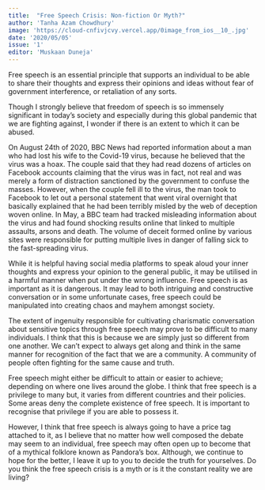 ```yaml
---
title:  "Free Speech Crisis: Non-fiction Or Myth?"
author: 'Tanha Azam Chowdhury'
image: 'https://cloud-cnfivjcvy.vercel.app/0image_from_ios__10_.jpg'
date: '2020/05/05'
issue: '1'
editor: 'Muskaan Duneja'
---
```


Free speech is an essential principle that supports an individual to be able to share their thoughts and express their opinions and ideas without fear of government interference, or retaliation of any sorts. 

Though I strongly believe that freedom of speech is so immensely significant in today’s society and especially during this global pandemic that we are fighting against, I wonder if there is an extent to which it can be abused. 

On August 24th of 2020, BBC News had reported information about a man who had lost his wife to the Covid-19 virus, because he believed that the virus was a hoax. The couple said that they had read dozens of articles on Facebook accounts claiming that the virus was in fact, not real and was merely a form of distraction sanctioned by the government to confuse the masses. However, when the couple fell ill to the virus, the man took to Facebook to let out a personal statement that went viral overnight that basically explained that he had been terribly misled by the web of deception woven online. In May, a BBC team had tracked misleading information about the virus and had found shocking results online that linked to multiple assaults, arsons and death. The volume of deceit formed online by various sites were responsible for putting multiple lives in danger of falling sick to the fast-spreading virus. 

While it is helpful having social media platforms to speak aloud your inner thoughts and express your opinion to the general public, it may be utilised in a harmful manner when put under the wrong influence. Free speech is as important as it is dangerous. It may lead to both intriguing and constructive conversation or in some unfortunate cases, free speech could be manipulated into creating chaos and mayhem amongst society. 

The extent of ingenuity responsible for cultivating charismatic conversation about sensitive topics through free speech may prove to be difficult to many individuals. I think that this is because we are simply just so different from one another. We can’t expect to always get along and think in the same manner for recognition of the fact that we are a community. A community of people often fighting for the same cause and truth. 

Free speech might either be difficult to attain or easier to achieve; depending on where one lives around the globe. I think that free speech is a privilege to many but, it varies from different countries and their policies. Some areas deny the complete existence of free speech. It is important to recognise that privilege if you are able to possess it. 

However, I think that free speech is always going to have a price tag attached to it, as I believe that no matter how well composed the debate may seem to an individual, free speech may often open up to become that of a mythical folklore known as Pandora’s box. Although, we continue to hope for the better, I leave it up to you to decide the truth for yourselves. Do you think the free speech crisis is a myth or is it the constant reality we are living?

